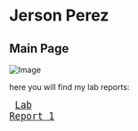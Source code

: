 
# Jerson Perez
## Main Page



![Image](https://c4.wallpaperflare.com/wallpaper/500/442/354/outrun-vaporwave-hd-wallpaper-preview.jpg)

here you will find my lab reports:

<big><pre>
[Lab Report 1](https://ironhide692.github.io/cse15l-lab-reports/lab-report-1-week-2.html)
</pre></big>